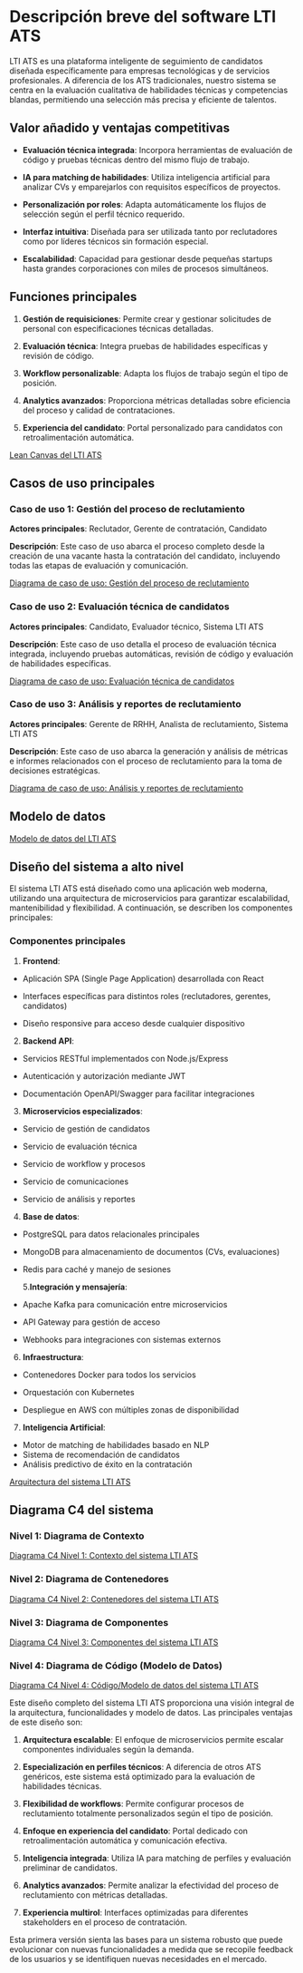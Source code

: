 # Descripción breve del software LTI ATS

LTI ATS es una plataforma inteligente de seguimiento de candidatos diseñada específicamente para empresas tecnológicas y de servicios profesionales. A diferencia de los ATS tradicionales, nuestro sistema se centra en la evaluación cualitativa de habilidades técnicas y competencias blandas, permitiendo una selección más precisa y eficiente de talentos.

## Valor añadido y ventajas competitivas

- **Evaluación técnica integrada**: Incorpora herramientas de evaluación de código y pruebas técnicas dentro del mismo flujo de trabajo.

- **IA para matching de habilidades**: Utiliza inteligencia artificial para analizar CVs y emparejarlos con requisitos específicos de proyectos.

- **Personalización por roles**: Adapta automáticamente los flujos de selección según el perfil técnico requerido.

- **Interfaz intuitiva**: Diseñada para ser utilizada tanto por reclutadores como por líderes técnicos sin formación especial.

- **Escalabilidad**: Capacidad para gestionar desde pequeñas startups hasta grandes corporaciones con miles de procesos simultáneos.

## Funciones principales

1. **Gestión de requisiciones**: Permite crear y gestionar solicitudes de personal con especificaciones técnicas detalladas.

2. **Evaluación técnica**: Integra pruebas de habilidades específicas y revisión de código.

3. **Workflow personalizable**: Adapta los flujos de trabajo según el tipo de posición.

4. **Analytics avanzados**: Proporciona métricas detalladas sobre eficiencia del proceso y calidad de contrataciones.

5. **Experiencia del candidato**: Portal personalizado para candidatos con retroalimentación automática.

[Lean Canvas del LTI ATS](./lti-lean-canvas.mermaid)

## Casos de uso principales

### Caso de uso 1: Gestión del proceso de reclutamiento

**Actores principales**: Reclutador, Gerente de contratación, Candidato

**Descripción**: Este caso de uso abarca el proceso completo desde la creación de una vacante hasta la contratación del candidato, incluyendo todas las etapas de evaluación y comunicación.

[Diagrama de caso de uso: Gestión del proceso de reclutamiento](./recruitment-process-diagram.mermaid)

### Caso de uso 2: Evaluación técnica de candidatos

**Actores principales**: Candidato, Evaluador técnico, Sistema LTI ATS

**Descripción**: Este caso de uso detalla el proceso de evaluación técnica integrada, incluyendo pruebas automáticas, revisión de código y evaluación de habilidades específicas.

[Diagrama de caso de uso: Evaluación técnica de candidatos](./technical-evaluation-diagram.mermaid)

### Caso de uso 3: Análisis y reportes de reclutamiento

**Actores principales**: Gerente de RRHH, Analista de reclutamiento, Sistema LTI ATS

**Descripción**: Este caso de uso abarca la generación y análisis de métricas e informes relacionados con el proceso de reclutamiento para la toma de decisiones estratégicas.

[Diagrama de caso de uso: Análisis y reportes de reclutamiento](./analytics-diagram.mermaid)

## Modelo de datos

[Modelo de datos del LTI ATS](./data-model-diagram.mermaid)

## Diseño del sistema a alto nivel

El sistema LTI ATS está diseñado como una aplicación web moderna, utilizando una arquitectura de microservicios para garantizar escalabilidad, mantenibilidad y flexibilidad. A continuación, se describen los componentes principales:

### Componentes principales

1. **Frontend**:

- Aplicación SPA (Single Page Application) desarrollada con React

- Interfaces específicas para distintos roles (reclutadores, gerentes, candidatos)

- Diseño responsive para acceso desde cualquier dispositivo

2. **Backend API**:

- Servicios RESTful implementados con Node.js/Express

- Autenticación y autorización mediante JWT

- Documentación OpenAPI/Swagger para facilitar integraciones

3. **Microservicios especializados**:

- Servicio de gestión de candidatos

- Servicio de evaluación técnica

- Servicio de workflow y procesos

- Servicio de comunicaciones

- Servicio de análisis y reportes

4. **Base de datos**:

- PostgreSQL para datos relacionales principales

- MongoDB para almacenamiento de documentos (CVs, evaluaciones)

- Redis para caché y manejo de sesiones

  5.**Integración y mensajería**:

- Apache Kafka para comunicación entre microservicios

- API Gateway para gestión de acceso

- Webhooks para integraciones con sistemas externos

6. **Infraestructura**:

- Contenedores Docker para todos los servicios

- Orquestación con Kubernetes

- Despliegue en AWS con múltiples zonas de disponibilidad

7. **Inteligencia Artificial**:

- Motor de matching de habilidades basado en NLP
- Sistema de recomendación de candidatos
- Análisis predictivo de éxito en la contratación

[Arquitectura del sistema LTI ATS](./system-architecture.mermaid)

## Diagrama C4 del sistema

### Nivel 1: Diagrama de Contexto

[Diagrama C4 Nivel 1: Contexto del sistema LTI ATS](./c4-context.mermaid)

### Nivel 2: Diagrama de Contenedores

[Diagrama C4 Nivel 2: Contenedores del sistema LTI ATS](./c4-containers.mermaid)

### Nivel 3: Diagrama de Componentes

[Diagrama C4 Nivel 3: Componentes del sistema LTI ATS](./c4-components.mermaid)

### Nivel 4: Diagrama de Código (Modelo de Datos)

[Diagrama C4 Nivel 4: Código/Modelo de datos del sistema LTI ATS](./c4-code.mermaid)

Este diseño completo del sistema LTI ATS proporciona una visión integral de la arquitectura, funcionalidades y modelo de datos. Las principales ventajas de este diseño son:

1. **Arquitectura escalable**: El enfoque de microservicios permite escalar componentes individuales según la demanda.

2. **Especialización en perfiles técnicos**: A diferencia de otros ATS genéricos, este sistema está optimizado para la evaluación de habilidades técnicas.

3. **Flexibilidad de workflows**: Permite configurar procesos de reclutamiento totalmente personalizados según el tipo de posición.

4. **Enfoque en experiencia del candidato**: Portal dedicado con retroalimentación automática y comunicación efectiva.

5. **Inteligencia integrada**: Utiliza IA para matching de perfiles y evaluación preliminar de candidatos.

6. **Analytics avanzados**: Permite analizar la efectividad del proceso de reclutamiento con métricas detalladas.

7. **Experiencia multirol**: Interfaces optimizadas para diferentes stakeholders en el proceso de contratación.

Esta primera versión sienta las bases para un sistema robusto que puede evolucionar con nuevas funcionalidades a medida que se recopile feedback de los usuarios y se identifiquen nuevas necesidades en el mercado.
